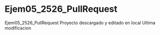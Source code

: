 # Ejem05_2526_PullRequest
Ejem05_2526_PullRequest
Proyecto descargado y editado en local
Ultima modificacion
